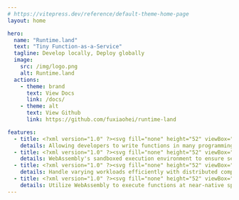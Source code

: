 ```yaml
---
# https://vitepress.dev/reference/default-theme-home-page
layout: home

hero:
  name: "Runtime.land"
  text: "Tiny Function-as-a-Service"
  tagline: Develop locally, Deploy globally
  image:
    src: /img/logo.png
    alt: Runtime.land
  actions:
    - theme: brand
      text: View Docs
      link: /docs/
    - theme: alt
      text: View Github
      link: https://github.com/fuxiaohei/runtime-land

features:
  - title: <?xml version="1.0" ?><svg fill="none" height="52" viewBox="0 0 24 24" width="52" xmlns="http://www.w3.org/2000/svg"><path clip-rule="evenodd" d="M14.8783 4.08306C12.9851 3.63898 11.0149 3.63898 9.12171 4.08306C6.62161 4.6695 4.6695 6.6216 4.08306 9.12171C3.63898 11.0149 3.63898 12.9851 4.08306 14.8783C4.6695 17.3784 6.62161 19.3305 9.12171 19.9169C11.0149 20.361 12.9851 20.361 14.8783 19.9169C17.3784 19.3305 19.3305 17.3784 19.9169 14.8783C20.361 12.9851 20.361 11.0149 19.9169 9.12171C19.3305 6.62161 17.3784 4.6695 14.8783 4.08306ZM8.77916 2.6227C10.8976 2.12577 13.1024 2.12577 15.2208 2.6227C18.2756 3.33924 20.6608 5.72441 21.3773 8.77916C21.8742 10.8976 21.8742 13.1024 21.3773 15.2208C20.6608 18.2756 18.2756 20.6608 15.2208 21.3773C13.1024 21.8742 10.8976 21.8742 8.77916 21.3773C5.72441 20.6608 3.33924 18.2756 2.6227 15.2209C2.12577 13.1024 2.12577 10.8976 2.6227 8.77915C3.33924 5.72441 5.72441 3.33924 8.77916 2.6227Z" fill="#3b90e6" fill-rule="evenodd"/><path clip-rule="evenodd" d="M7.42382 9.01988C7.689 8.70167 8.16192 8.65868 8.48013 8.92385L10.5583 10.6556C11.3978 11.3553 11.3978 12.6448 10.5583 13.3444L8.48013 15.0762C8.16192 15.3414 7.689 15.2984 7.42382 14.9802C7.15865 14.6619 7.20164 14.189 7.51985 13.9239L9.59798 12.1921C9.71792 12.0921 9.71792 11.9079 9.59799 11.808L7.51985 10.0762C7.20164 9.81101 7.15865 9.33809 7.42382 9.01988Z" fill="#3b90e6" fill-rule="evenodd"/><path clip-rule="evenodd" d="M11.75 14.5C11.75 14.0858 12.0858 13.75 12.5 13.75H16C16.4142 13.75 16.75 14.0858 16.75 14.5C16.75 14.9142 16.4142 15.25 16 15.25H12.5C12.0858 15.25 11.75 14.9142 11.75 14.5Z" fill="#3b90e6" fill-rule="evenodd"/></svg> Language Agnostic
    details: Allowing developers to write functions in many programming language that they are familiar with.
  - title: <?xml version="1.0" ?><svg fill="none" height="52" viewBox="0 0 24 24" width="52" xmlns="http://www.w3.org/2000/svg"><path clip-rule="evenodd" d="M7.00672 3.40258C10.1565 1.86581 13.8435 1.86581 16.9933 3.40258C19.0145 4.3887 20.3842 6.34268 20.6148 8.57433L20.6508 8.92317C20.7721 10.0974 20.7822 11.2804 20.6809 12.4565L20.6471 12.8496C20.5917 13.4935 20.5597 13.865 20.4975 14.22C20.1597 16.1479 19.1448 17.893 17.6348 19.1445C17.3567 19.3749 17.0492 19.5876 16.5155 19.9566L16.2414 20.1462C15.531 20.6375 15.1015 20.9345 14.6625 21.145C12.98 21.9517 11.02 21.9517 9.33751 21.145C8.89852 20.9345 8.46903 20.6375 7.75872 20.1462L7.5175 19.9794L7.48432 19.9565C6.95077 19.5876 6.64326 19.3749 6.36521 19.1445C4.85521 17.893 3.84031 16.1479 3.50249 14.22C3.44027 13.865 3.40831 13.4935 3.35289 12.8496L3.31906 12.4566C3.21782 11.2804 3.22791 10.0974 3.34921 8.92317L3.38524 8.57433C3.61576 6.34268 4.98553 4.3887 7.00672 3.40258ZM8.37064 18.7457L8.55118 18.8705C9.3406 19.4164 9.66749 19.6397 9.98599 19.7924C11.2585 20.4025 12.7415 20.4025 14.014 19.7924C14.3325 19.6397 14.6594 19.4164 15.4488 18.8705L15.6294 18.7457C16.2052 18.3475 16.4559 18.1733 16.6776 17.9896C17.9141 16.9648 18.7439 15.5369 19.02 13.9611C19.0695 13.6786 19.0962 13.376 19.1561 12.6806L19.1865 12.3279C19.2796 11.2459 19.2703 10.1576 19.1587 9.07729L19.1227 8.72845C18.9457 7.01471 17.8934 5.51073 16.3355 4.75068C13.6008 3.41644 10.3992 3.41644 7.66445 4.75068C6.10663 5.51073 5.05432 7.01471 4.8773 8.72845L4.84127 9.0773C4.72968 10.1576 4.72039 11.2459 4.81353 12.3279L4.84389 12.6806C4.90375 13.376 4.93048 13.6786 4.97997 13.9611C5.25611 15.5369 6.0859 16.9648 7.3224 17.9896C7.54407 18.1733 7.79479 18.3475 8.37064 18.7457Z" fill="#f6665c" fill-rule="evenodd"/><path clip-rule="evenodd" d="M15.2617 9.45171C15.5646 9.73434 15.5809 10.2089 15.2983 10.5117L11.7983 14.2617C11.6595 14.4104 11.4663 14.4964 11.2629 14.4999C11.0596 14.5034 10.8635 14.4242 10.7197 14.2803L8.71967 12.2803C8.42678 11.9874 8.42678 11.5126 8.71967 11.2197C9.01256 10.9268 9.48744 10.9268 9.78033 11.2197L11.2314 12.6707L14.2017 9.48826C14.4843 9.18545 14.9589 9.16909 15.2617 9.45171Z" fill="#f44336" fill-rule="evenodd"/></svg> Secure Sandbox
    details: WebAssembly's sandboxed execution environment to ensure security for executing functions.
  - title: <?xml version="1.0" ?><svg fill="none" height="52" viewBox="0 0 24 24" width="52" xmlns="http://www.w3.org/2000/svg"><path clip-rule="evenodd" d="M8.11111 5.25C6.40398 5.25 4.97222 6.69536 4.97222 8.53846C4.97222 8.97396 5.05272 9.38814 5.19831 9.7666C5.58023 9.66075 5.97885 9.59521 6.38895 9.57475C6.48095 9.57015 6.57354 9.56783 6.66667 9.56783C7.33957 9.56783 7.98552 9.68916 8.58211 9.91159C9.10706 8.77724 9.91663 7.80014 10.9194 7.06729C10.3995 5.97919 9.32669 5.25 8.11111 5.25ZM12.2164 6.30752C11.4437 4.79635 9.9052 3.75 8.11111 3.75C5.5227 3.75 3.47222 5.92079 3.47222 8.53846C3.47222 9.18333 3.59605 9.80009 3.82127 10.3636C2.28073 11.3029 1.25 12.9829 1.25 14.9089C1.25 17.8702 3.68672 20.25 6.66667 20.25L15.3333 20.25C19.4179 20.25 22.75 16.9893 22.75 12.9413C22.75 8.89332 19.4179 5.6326 15.3333 5.6326C14.2207 5.6326 13.1645 5.87423 12.2164 6.30752ZM12.0534 8.10599C11.2372 8.64076 10.5644 9.36917 10.1029 10.2233C10.0367 10.3457 9.97495 10.4706 9.91768 10.598C9.60934 11.2836 8.81319 11.6117 8.11575 11.3391C7.66869 11.1644 7.18015 11.0678 6.66667 11.0678C6.58069 11.0678 6.49539 11.0705 6.41085 11.0759C5.95121 11.1048 5.51447 11.2114 5.11316 11.3816L5.07536 11.3977C3.70122 11.9975 2.75 13.3498 2.75 14.9089C2.75 17.0188 4.49196 18.75 6.66667 18.75L6.67456 18.75L6.6759 18.75L15.3333 18.75C18.6126 18.75 21.25 16.1379 21.25 12.9413C21.25 9.74474 18.6126 7.1326 15.3333 7.1326C14.119 7.1326 12.9915 7.49143 12.0534 8.10599Z" fill="#66d6e5" fill-rule="evenodd"/></svg> Edge Computing
    details: Handle varying workloads efficiently with distributed computing at the edge of the network and low latency.
  - title: <?xml version="1.0" ?><svg fill="none" height="52" viewBox="0 0 24 24" width="52" xmlns="http://www.w3.org/2000/svg"><path clip-rule="evenodd" d="M4.49262 4.18089C5.50602 3.25647 7.02936 2.90131 8.46423 3.66761L17.7881 8.64709C20.4061 10.0452 20.4035 13.9831 17.7832 15.3772L8.46426 20.3351C7.02854 21.0989 5.506 20.7416 4.49399 19.8159C3.48691 18.8948 2.95774 17.3947 3.42831 15.83L4.57546 12.0156L3.42219 8.1661C2.95316 6.60054 3.48418 5.10079 4.49262 4.18089ZM5.91615 12.766L4.86475 16.262C4.56933 17.2444 4.90043 18.1549 5.50635 18.7091C6.10734 19.2588 6.95052 19.4414 7.75972 19.0108L17.0787 14.0529C18.639 13.2228 18.6409 10.803 17.0815 9.97022L7.7576 4.99074C6.94877 4.55878 6.10521 4.74021 5.50352 5.28908C4.89687 5.84246 4.56461 6.75269 4.85909 7.73562L5.91676 11.266H8.32953C8.74374 11.266 9.07953 11.6018 9.07953 12.016C9.07953 12.4302 8.74374 12.766 8.32953 12.766H5.91615Z" fill="#4caf50" fill-rule="evenodd"/></svg> High Performance
    details: Utilize WebAssembly to execute functions at near-native speed with low resource consumption and high throughput.
---
```


